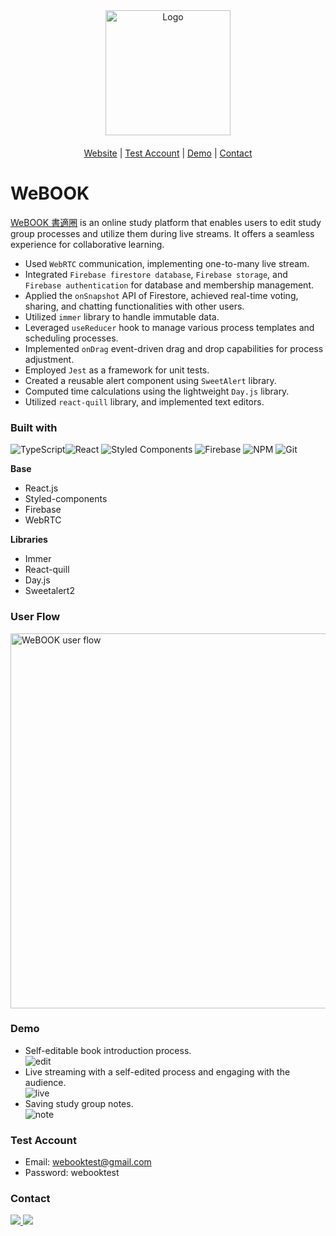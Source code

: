 <div align="center">
  <a href="https://webook-studygroups.web.app/" style="margin-bottom:20px; display:block;">
    <img src="https://github.com/yiting99928/WeBOOK/assets/119116127/4ca2c0f5-f82b-4bcf-907c-438824629602" alt="Logo" width="200px">
  </a>

  <p align="center">
    <a href="https://webook-studygroups.web.app/">Website</a>
    |
    <a href="https://github.com/yiting99928/WeBOOK#test">Test Account</a>
    |
    <a href="https://github.com/yiting99928/WeBOOK#demo">Demo</a>
    |
    <a href="https://github.com/yiting99928/WeBOOK#contact">Contact</a>
  </p>
</div>

# WeBOOK
[WeBOOK 書適圈](https://webook-studygroups.web.app) is an online study platform that enables users to edit study group processes and utilize them during live streams. It offers a seamless experience for collaborative learning.

* Used `WebRTC` communication, implementing one-to-many live stream.
* Integrated `Firebase firestore database`, `Firebase storage`, and `Firebase authentication` for database and membership management.
* Applied the `onSnapshot` API of Firestore, achieved real-time voting, sharing, and chatting functionalities with other users.
* Utilized `immer` library to handle immutable data.
* Leveraged `useReducer` hook to manage various process templates and scheduling processes.
* Implemented `onDrag` event-driven drag and drop capabilities for process adjustment.
* Employed `Jest` as a framework for unit tests.
* Created a reusable alert component using `SweetAlert` library.
* Computed time calculations using the lightweight `Day.js` library.
* Utilized `react-quill` library, and implemented text editors.


### Built with

![TypeScript](https://img.shields.io/badge/typescript-%23007ACC.svg?style=for-the-badge&logo=typescript&logoColor=white)![React](https://img.shields.io/badge/react-%2320232a.svg?style=for-the-badge&logo=react&logoColor=%2361DAFB) ![Styled Components](https://img.shields.io/badge/styled--components-DB7093?style=for-the-badge&logo=styled-components&logoColor=white) ![Firebase](https://img.shields.io/badge/firebase-ffca28?style=for-the-badge&logo=firebase&logoColor=black) ![NPM](https://img.shields.io/badge/NPM-%23CB3837.svg?style=for-the-badge&logo=npm&logoColor=white) ![Git](https://img.shields.io/badge/git-%23F05033.svg?style=for-the-badge&logo=git&logoColor=white)

**Base**
* React.js
* Styled-components
* Firebase
* WebRTC

**Libraries**
* Immer
* React-quill
* Day.js
* Sweetalert2

### User Flow
<img width="600" alt="WeBOOK user flow" src="https://github.com/yiting99928/WeBOOK/assets/119116127/cd10b4b1-556c-4bb3-9863-0fcd326981dc">

### <a id="demo"></a>Demo
- Self-editable book introduction process.<br>
![edit](https://github.com/yiting99928/WeBOOK/assets/119116127/92b69b7e-2403-40e4-aea4-0a8b405a0c87)
- Live streaming with a self-edited process and engaging with the audience.<br>
![live](https://github.com/yiting99928/WeBOOK/assets/119116127/d3aa39b5-423c-4efe-8a7c-9286ed96299f)
- Saving study group notes.<br>
![note](https://github.com/yiting99928/WeBOOK/assets/119116127/a89fa4ea-657b-4145-a805-150a99495c63)

### <a id="test"></a>Test Account
- Email: webooktest@gmail.com
- Password: webooktest

### <a id="contact"></a>Contact
  <a href="https://www.linkedin.com/in/yiting-yang999628" text-decoration="none">
    <img src="https://img.shields.io/badge/LinkedIn-0077B5?style=for-the-badge&logo=linkedin&logoColor=white" />
  </a>
  <a href="mailto:yitingyang6288@gmail.com">
    <img src="https://img.shields.io/badge/Gmail-D14836?style=for-the-badge&logo=gmail&logoColor=white" />
  </a>
